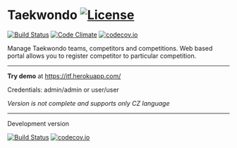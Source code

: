 # Taekwondo [![License](https://img.shields.io/github/license/valasek/taekwondo.svg)](https://img.shields.io/github/license/valasek/taekwondo.svg)
[![Build Status](https://travis-ci.org/valasek/taekwondo.svg?branch=master)](https://travis-ci.org/valasek/taekwondo) [![Code Climate](https://codeclimate.com/github/valasek/taekwondo/badges/gpa.svg)](https://codeclimate.com/github/valasek/taekwondo) [![codecov.io](https://codecov.io/gh/valasek/taekwondo/coverage.svg?branch=master)](https://codecov.io/gh/valasek/taekwondo/?branch=master)

Manage Taekwondo teams, competitors and competitions. Web based portal allows you to register competitor to particular competition.

---

__Try demo__ at https://itf.herokuapp.com/

Credentials: admin/admin or user/user

*Version is not complete and supports only CZ language*

---

Development version

[![Build Status](https://travis-ci.org/valasek/taekwondo.svg?branch=develop)](https://travis-ci.org/valasek/taekwondo)  [![codecov.io](https://codecov.io/gh/valasek/taekwondo/coverage.svg?branch=develop)](https://codecov.io/gh/valasek/taekwondo/?branch=develop)
